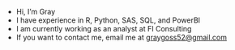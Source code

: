 - Hi, I’m Gray
- I have experience in R, Python, SAS, SQL, and PowerBI
- I am currently working as an analyst at FI Consulting
- If you want to contact me, email me at graygoss52@gmail.com

<!---
ggoss52/ggoss52 is a ✨ special ✨ repository because its `README.md` (this file) appears on your GitHub profile.
You can click the Preview link to take a look at your changes.
--->
